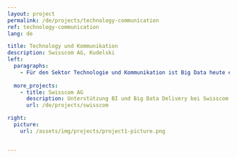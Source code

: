 ```yaml
---
layout: project
permalink: /de/projects/technology-communication
ref: technology-communication
lang: de

title: Technology und Kommunikation
description: Swisscom AG, Kudelski
left:
  paragraphs:
    - Für den Sektor Technologie und Kommunikation ist Big Data heute ein wichtiger Enabaler und ein wertvolles Asset. Scigility AG hilft Kunden in diesem Sektor Big Data optimal zu nutzen. Aber lassen wir doch unsere Kunden sprechen:
 
  more_projects:
    - title: Swisscom AG
      description: Unterstützung BI und Big Data Delivery bei Swisscom
      url: /de/projects/swisscom

right:
  picture:
    url: /assets/img/projects/project1-picture.png


---
```

